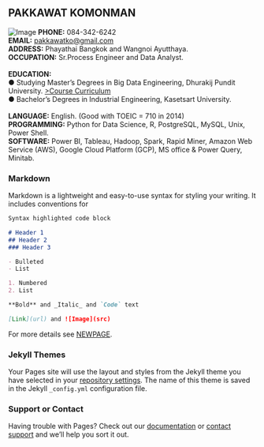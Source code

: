 ## PAKKAWAT KOMONMAN
![Image](https://drive.google.com/file/d/1FV0xl0JN69Lz4CIdkRaZRRfJd5i6GRA8/view?usp=sharing)
**PHONE:** 084-342-6242<br /> 
**EMAIL:** pakkawatko@gmail.com<br />
**ADDRESS:** Phayathai Bangkok and Wangnoi Ayutthaya.<br />
**OCCUPATION:** Sr.Process Engineer and Data Analyst.<br /><br /> 
**EDUCATION:**<br /> ● Studying Master’s Degrees in Big Data Engineering, Dhurakij Pundit University. [>Course Curriculum](https://cite.dpu.ac.th/bigdata/master-bigdata/structure-bigdata.html)<br />● Bachelor’s Degrees in Industrial Engineering, Kasetsart University.<br /><br /> 
**LANGUAGE:**   English. (Good with TOEIC = 710 in 2014)<br />
**PROGRAMMING:**   Python for Data Science, R, PostgreSQL, MySQL, Unix, Power Shell.<br />
**SOFTWARE:**   Power BI, Tableau, Hadoop, Spark, Rapid Miner, Amazon Web Service (AWS), Google Cloud Platform (GCP), MS office & Power Query, Minitab.<br />


### Markdown

Markdown is a lightweight and easy-to-use syntax for styling your writing. It includes conventions for

```markdown
Syntax highlighted code block

# Header 1
## Header 2
### Header 3

- Bulleted
- List

1. Numbered
2. List

**Bold** and _Italic_ and `Code` text

[Link](url) and ![Image](src)
```

For more details see [NEWPAGE](https://pakkawatk.github.io/portfolio/page1).

### Jekyll Themes

Your Pages site will use the layout and styles from the Jekyll theme you have selected in your [repository settings](https://github.com/Pakkawatk/pakkawatko/settings/pages). The name of this theme is saved in the Jekyll `_config.yml` configuration file.

### Support or Contact

Having trouble with Pages? Check out our [documentation](https://docs.github.com/categories/github-pages-basics/) or [contact support](https://support.github.com/contact) and we’ll help you sort it out.
